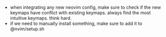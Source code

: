 - when integrating any new neovim config, make sure to check if the new keymaps have conflict with existing keymaps. always find the most intuitive keymaps. think hard.
- if we need to manually install something, make sure to add it to @nvim/setup.sh